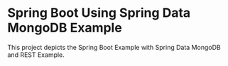 # Spring Boot Using Spring Data MongoDB Example

This project depicts the Spring Boot Example with Spring Data MongoDB and REST Example.

